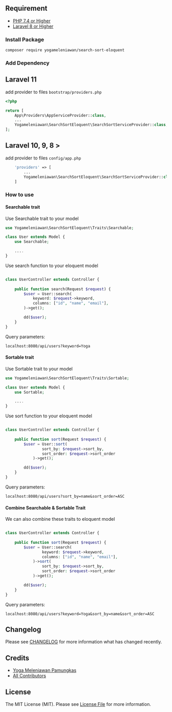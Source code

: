 ## Requirement
- [PHP 7.4 or Higher](https://www.php.net/)
- [Laravel 8 or Higher](https://www.laravel.com/)

### Install Package

```
composer require yogameleniawan/search-sort-eloquent
```

### Add Dependency

## Laravel 11

add provider to files `bootstrap/providers.php`

```php
<?php

return [
    App\Providers\AppServiceProvider::class,
    ...
    Yogameleniawan\SearchSortEloquent\SearchSortServiceProvider::class, // add this line
];

```

## Laravel 10, 9, 8 >

add provider to files `config/app.php`
```php
    'providers' => [
        ...
        Yogameleniawan\SearchSortEloquent\SearchSortServiceProvider::class, // add this line
    ]
```

### How to use

#### Searchable trait

Use Searchable trait to your model

```php
use Yogameleniawan\SearchSortEloquent\Traits\Searchable;

class User extends Model {
    use Searchable;

    ....
}
```

Use search function to your eloquent model

```php

class UserController extends Controller {
    
    public function search(Request $request) {
        $user = User::search(
            keyword: $request->keyword,
            columns: ["id", "name", "email"],
        )->get();

        dd($user);
    }
}

```


Query parameters: 
```
localhost:8080/api/users?keyword=Yoga
```

#### Sortable trait

Use Sortable trait to your model

```php
use Yogameleniawan\SearchSortEloquent\Traits\Sortable;

class User extends Model {
    use Sortable;

    ....
}
```

Use sort function to your eloquent model

```php

class UserController extends Controller {
    
    public function sort(Request $request) {
        $user = User::sort(
                sort_by: $request->sort_by,
                sort_order: $request->sort_order
            )->get();

        dd($user);
    }
}

```

Query parameters: 
```
localhost:8080/api/users?sort_by=name&sort_order=ASC
```

#### Combine Searchable & Sortable Trait

We can also combine these traits to eloquent model
```php

class UserController extends Controller {
    
    public function sort(Request $request) {
        $user = User::search(
                keyword: $request->keyword,
                columns: ["id", "name", "email"],
            )->sort(
                sort_by: $request->sort_by,
                sort_order: $request->sort_order
            )->get();

        dd($user);
    }
}

```

Query parameters: 
```
localhost:8080/api/users?keyword=Yoga&sort_by=name&sort_order=ASC
```

## Changelog

Please see [CHANGELOG](CHANGELOG.md) for more information what has changed recently.

## Credits

- [Yoga Meleniawan Pamungkas](https://github.com/yogameleniawan)
- [All Contributors](../../contributors)

## License

The MIT License (MIT). Please see [License File](https://github.com/yogameleniawan/search-sort-eloquent/blob/main/LICENSE.MD) for more information.
